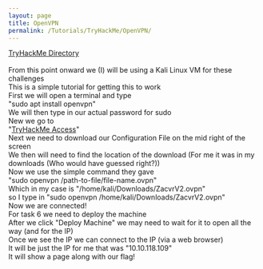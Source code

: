 ```yaml
---
layout: page
title: OpenVPN
permalink: /Tutorials/TryHackMe/OpenVPN/
---
```


[TryHackMe Directory](https://zacvr.github.io/Tutorials/TryHackMe/)
<br/><br/>
From this point onward we (I) will be using a Kali Linux VM for these challenges
<br/>
This is a simple tutorial for getting this to work
<br/>
First we will open a terminal and type
<br/>
"sudo apt install openvpn"
<br/>
We will then type in our actual password for sudo
<br/>
New we go to
<br/>
"[TryHackMe Access](https://tryhackme.com/access)"
<br/>
Next we need to download our Configuration File on the mid right of the screen
<br/>
We then will need to find the location of the download (For me it was in my downloads (Who would have guessed right?))
<br/>
Now we use the simple command they gave 
<br/>
"sudo openvpn /path-to-file/file-name.ovpn"
<br/>
Which in my case is "/home/kali/Downloads/ZacvrV2.ovpn"
<br/>
so I type in "sudo openvpn /home/kali/Downloads/ZacvrV2.ovpn"
<br/>
Now we are connected!
<br/>
For task 6 we need to deploy the machine
<br/>
After we click "Deploy Machine" we may need to wait for it to open all the way (and for the IP)
<br/>
Once we see the IP we can connect to the IP (via a web browser)
<br/>
It will be just the IP for me that was "10.10.118.109"
<br/>
It will show a page along with our flag!
